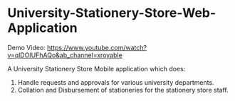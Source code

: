 # University-Stationery-Store-Web-Application
Demo Video: https://www.youtube.com/watch?v=qlDOIUFhAQo&ab_channel=xroyable

A University Stationery Store Mobile application which does:
1. Handle requests and approvals for various university departments. 
2. Collation and Disbursement of stationeries for the stationery store staff.
